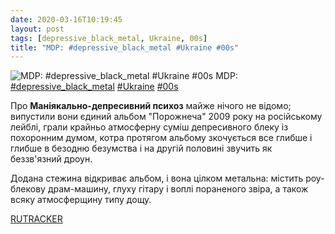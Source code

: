 ```yaml
---
date: 2020-03-16T10:19:45
layout: post
tags: [depressive_black_metal, Ukraine, 00s]
title: "MDP: #depressive_black_metal #Ukraine #00s"
---
```

![MDP: #depressive_black_metal #Ukraine #00s](https://res.cloudinary.com/vast-space-unexplored/image/upload/q_auto,dpr_auto,w_auto/photos/photo_922_16-03-2020_10-19-45.jpg)
MDP: [#depressive_black_metal](/tags/#depressive_black_metal) [#Ukraine](/tags/#Ukraine) [#00s](/tags/#00s)

Про **Маніякально-депресивний психоз** майже нічого не відомо; випустили вони єдиний альбом &quot;Порожнеча&quot; 2009 року на російському лейблі, грали крайньо атмосферну суміш депресивного блеку із похоронним думом, котра протягом альбому зкочується все глибше і глибше в безодню безумства і на другій половині звучить як беззв&#39;язний дроун.

Додана стежина відкриває альбом, і вона цілком метальна: містить роу-блекову драм-машину, глуху гітару і воплі пораненого звіра, а також всяку атмосферщину типу дощу.

[RUTRACKER](https://rutracker.org/forum/viewtopic.php?t=4415191)